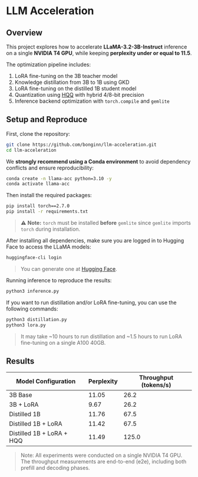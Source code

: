 # LLM Acceleration

## Overview
This project explores how to accelerate **LLaMA-3.2-3B-Instruct** inference on a single **NVIDIA T4 GPU**, while keeping **perplexity under or equal to 11.5**.

The optimization pipeline includes:

1. LoRA fine-tuning on the 3B teacher model  
2. Knowledge distillation from 3B to 1B using GKD  
3. LoRA fine-tuning on the distilled 1B student model  
4. Quantization using [HQQ](https://github.com/mobiusml/hqq) with hybrid 4/8-bit precision  
5. Inference backend optimization with `torch.compile` and `gemlite`

## Setup and Reproduce
First, clone the repository:

```bash
git clone https://github.com/bonginn/llm-acceleration.git
cd llm-acceleration
```

We **strongly recommend using a Conda environment** to avoid dependency conflicts and ensure reproducibility:

```bash
conda create -n llama-acc python=3.10 -y
conda activate llama-acc
```
Then install the required packages:
```bash
pip install torch==2.7.0
pip install -r requirements.txt
```
> ⚠️ **Note:** `torch` must be installed **before** `gemlite` since `gemlite` imports `torch` during installation.

After installing all dependencies, make sure you are logged in to Hugging Face to access the LLaMA models:

```bash
huggingface-cli login
```
> You can generate one at [Hugging Face](https://huggingface.co/settings/tokens).

Running inference to reproduce the results:
```bash
python3 inference.py
```

If you want to run distillation and/or LoRA fine-tuning, you can use the following commands:

```bash
python3 distillation.py
python3 lora.py
```
> It may take ~10 hours to run distillation and ~1.5 hours to run LoRA fine-tuning on a single A100 40GB.

## Results

| Model Configuration | Perplexity | Throughput (tokens/s) |
|-------------------|------------|-----------------|
| 3B Base | 11.05 | 26.2 |
| 3B + LoRA | 9.67 | 26.2 |
| Distilled 1B | 11.76 | 67.5 |
| Distilled 1B + LoRA | 11.42 | 67.5 |
| Distilled 1B + LoRA + HQQ | 11.49 | 125.0 |

> Note: All experiments were conducted on a single NVIDIA T4 GPU.
> The throughput measurements are end-to-end (e2e), including both prefill and decoding phases.
    